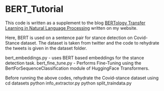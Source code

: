 # BERT_Tutorial

This code is written as a supplement to the blog [BERTology Transfer Learning in Natural Language Processing](https://nish-19.github.io/BERTology-Transfer-Learning-in-Natural-Language-Processing/) written on my website.

Here, BERT is used on a sentence pair for stance detection on Covid-Stance dataset. The dataset is taken from twitter and the code to rehydrate the tweets is given in the dataset folder.

bert_embeddings.py - uses BERT based embeddings for the stance detection task.
bert_fine_tune.py - Performs Fine-Tuning using the BertForSequenceClassification module of HuggingFace Transformers.

Before running the above codes, rehydrate the Covid-stance dataset using
cd datasets
python info_extractor.py
python split_traindata.py
